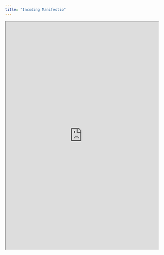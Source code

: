 ```yaml
---
title: "Incoding Manifestio"
---
```



<iframe height="750" width="100%" src="https://ewelton.github.io/ktest/wiki.html#Incoding%20Manifestio"></iframe>

